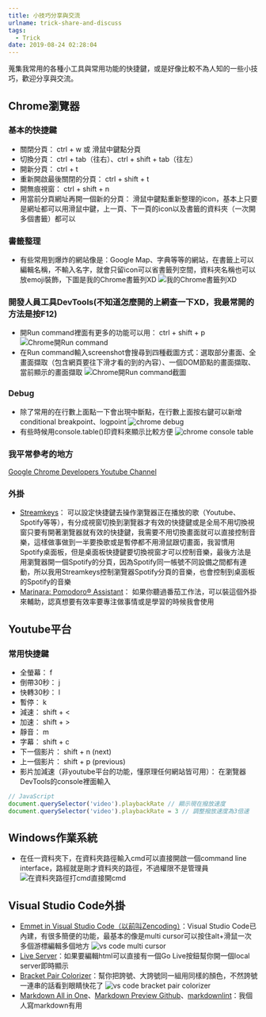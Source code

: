 ```yaml
---
title: 小技巧分享與交流
urlname: trick-share-and-discuss
tags:
  - Trick
date: 2019-08-24 02:28:04
---
```



蒐集我常用的各種小工具與常用功能的快捷鍵，或是好像比較不為人知的一些小技巧，歡迎分享與交流。

<!-- more -->

## Chrome瀏覽器

### 基本的快捷鍵

* 關閉分頁： ctrl + w 或 滑鼠中鍵點分頁
* 切換分頁： ctrl + tab（往右）、ctrl + shift + tab（往左）
* 開新分頁： ctrl + t
* 重新開啟最後關閉的分頁： ctrl + shift + t
* 開無痕視窗： ctrl + shift + n
* 用當前分頁網址再開一個新的分頁： 滑鼠中鍵點重新整理的icon，基本上只要是網址都可以用滑鼠中鍵，上一頁、下一頁的icon以及書籤的資料夾（一次開多個書籤）都可以

### 書籤整理

* 有些常用到爆炸的網站像是：Google Map、字典等等的網站，在書籤上可以編輯名稱，不輸入名字，就會只留icon可以省書籤列空間，資料夾名稱也可以放emoji裝飾，下圖是我的Chrome書籤列XD
![我的Chrome書籤列XD](my-browser-bookmarks-icons.jpg)

### 開發人員工具DevTools(不知道怎麼開的上網查一下XD，我最常開的方法是按F12)

* 開Run command裡面有更多的功能可以用： ctrl + shift + p
![Chrome開Run command](chrome-run-command.jpg)
* 在Run command輸入screenshot會搜尋到四種截圖方式：選取部分畫面、全畫面擷取（包含網頁要往下滑才看的到的內容）、一個DOM節點的畫面擷取、當前顯示的畫面擷取
![Chrome開Run command截圖](chrome-run-command-screenshot.jpg)

### Debug

* 除了常用的在行數上面點一下會出現中斷點，在行數上面按右鍵可以新增conditional breakpoint、logpoint
![chrome debug](chrome-debug.jpg)
* 有些時候用console.table()印資料來顯示比較方便
![chrome console table](chrome-console-table.jpg)

### 我平常參考的地方

[Google Chrome Developers Youtube Channel](https://www.youtube.com/user/ChromeDevelopers/)

### 外掛

* [Streamkeys](https://chrome.google.com/webstore/detail/streamkeys/ekpipjofdicppbepocohdlgenahaneen)： 可以設定快捷鍵去操作瀏覽器正在播放的歌（Youtube、Spotify等等），有分成視窗切換到瀏覽器才有效的快捷鍵或是全局不用切換視窗只要有開著瀏覽器就有效的快捷鍵，我需要不用切換畫面就可以直接控制音樂，這樣做事做到一半要換歌或是暫停都不用滑鼠跟切畫面，我習慣用Spotify桌面板，但是桌面板快捷鍵要切換視窗才可以控制音樂，最後方法是用瀏覽器開一個Spotify的分頁，因為Spotify同一帳號不同設備之間都有連動，所以我用Streamkeys控制瀏覽器Spotify分頁的音樂，也會控制到桌面板的Spotify的音樂
* [Marinara: Pomodoro® Assistant](https://chrome.google.com/webstore/detail/marinara-pomodoro%C2%AE-assist/lojgmehidjdhhbmpjfamhpkpodfcodef)： 如果你聽過番茄工作法，可以裝這個外掛來輔助，認真想要有效率要專注做事情或是學習的時候我會使用

## Youtube平台

### 常用快捷鍵

* 全螢幕： f
* 倒帶30秒： j
* 快轉30秒： l
* 暫停： k
* 減速： shift + <
* 加速： shift + >
* 靜音： m
* 字幕： shift + c
* 下一個影片： shift + n (next)
* 上一個影片： shift + p (previous)
* 影片加減速（非youtube平台的功能，懂原理任何網站皆可用）： 在瀏覽器DevTools的console裡面輸入

```javascript
// JavaScript
document.querySelector('video').playbackRate // 顯示現在撥放速度
document.querySelector('video').playbackRate = 3 // 調整撥放速度為3倍速
```

## Windows作業系統

* 在任一資料夾下，在資料夾路徑輸入cmd可以直接開啟一個command line interface，路經就是剛才資料夾的路徑，不過權限不是管理員
![在資料夾路徑打cmd直接開cmd](windows-folder-cmd.jpg)

## Visual Studio Code外掛

* [Emmet in Visual Studio Code（以前叫Zencoding）](https://code.visualstudio.com/docs/editor/emmet)：Visual Studio Code已內建，有很多簡便的功能，最基本的像是multi cursor可以按住alt+滑鼠一次多個游標編輯多個地方
![vs code multi cursor](vs-code-multi-cursor.gif)
* [Live Server](https://marketplace.visualstudio.com/items?itemName=ritwickdey.LiveServer)：如果要編輯html可以直接有一個Go Live按鈕幫你開一個local server即時顯示
* [Bracket Pair Colorizer](https://marketplace.visualstudio.com/items?itemName=CoenraadS.bracket-pair-colorizer)：幫你把誇號、大誇號同一組用同樣的顏色，不然誇號一連串的話看到眼睛快花了
![vs code bracket pair colorizer](vs-code-bracket-pair-colorizer.jpg)
* [Markdown All in One](https://marketplace.visualstudio.com/items?itemName=yzhang.markdown-all-in-one)、[Markdown Preview Github](https://marketplace.visualstudio.com/items?itemName=bierner.markdown-preview-github-styles)、[markdownlint](https://marketplace.visualstudio.com/items?itemName=DavidAnson.vscode-markdownlint)：我個人寫markdown有用
